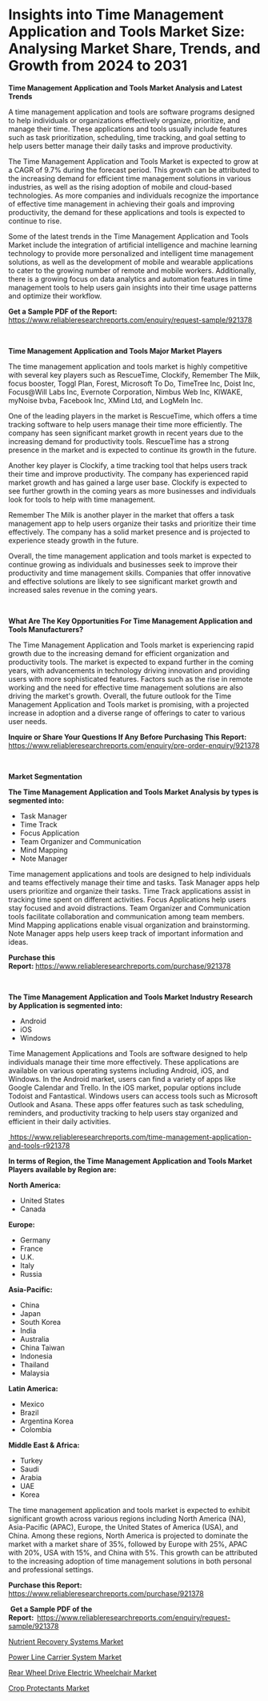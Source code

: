 <p><h1>Insights into Time Management Application and Tools Market Size: Analysing Market Share, Trends, and Growth from 2024 to 2031</h1></p><p><strong>Time Management Application and Tools Market Analysis and Latest Trends</strong></p>
<p><p>A time management application and tools are software programs designed to help individuals or organizations effectively organize, prioritize, and manage their time. These applications and tools usually include features such as task prioritization, scheduling, time tracking, and goal setting to help users better manage their daily tasks and improve productivity.</p><p>The Time Management Application and Tools Market is expected to grow at a CAGR of 9.7% during the forecast period. This growth can be attributed to the increasing demand for efficient time management solutions in various industries, as well as the rising adoption of mobile and cloud-based technologies. As more companies and individuals recognize the importance of effective time management in achieving their goals and improving productivity, the demand for these applications and tools is expected to continue to rise.</p><p>Some of the latest trends in the Time Management Application and Tools Market include the integration of artificial intelligence and machine learning technology to provide more personalized and intelligent time management solutions, as well as the development of mobile and wearable applications to cater to the growing number of remote and mobile workers. Additionally, there is a growing focus on data analytics and automation features in time management tools to help users gain insights into their time usage patterns and optimize their workflow.</p></p>
<p><strong>Get a Sample PDF of the Report:&nbsp;</strong> <a href="https://www.reliableresearchreports.com/enquiry/request-sample/921378">https://www.reliableresearchreports.com/enquiry/request-sample/921378</a></p>
<p>&nbsp;</p>
<p><strong>Time Management Application and Tools Major Market Players</strong></p>
<p><p>The time management application and tools market is highly competitive with several key players such as RescueTime, Clockify, Remember The Milk, focus booster, Toggl Plan, Forest, Microsoft To Do, TimeTree Inc, Doist Inc, Focus@Will Labs Inc, Evernote Corporation, Nimbus Web Inc, KIWAKE, myNoise bvba, Facebook Inc, XMind Ltd, and LogMeIn Inc.</p><p>One of the leading players in the market is RescueTime, which offers a time tracking software to help users manage their time more efficiently. The company has seen significant market growth in recent years due to the increasing demand for productivity tools. RescueTime has a strong presence in the market and is expected to continue its growth in the future.</p><p>Another key player is Clockify, a time tracking tool that helps users track their time and improve productivity. The company has experienced rapid market growth and has gained a large user base. Clockify is expected to see further growth in the coming years as more businesses and individuals look for tools to help with time management.</p><p>Remember The Milk is another player in the market that offers a task management app to help users organize their tasks and prioritize their time effectively. The company has a solid market presence and is projected to experience steady growth in the future.</p><p>Overall, the time management application and tools market is expected to continue growing as individuals and businesses seek to improve their productivity and time management skills. Companies that offer innovative and effective solutions are likely to see significant market growth and increased sales revenue in the coming years.</p></p>
<p>&nbsp;</p>
<p><strong>What Are The Key Opportunities For Time Management Application and Tools Manufacturers?</strong></p>
<p><p>The Time Management Application and Tools market is experiencing rapid growth due to the increasing demand for efficient organization and productivity tools. The market is expected to expand further in the coming years, with advancements in technology driving innovation and providing users with more sophisticated features. Factors such as the rise in remote working and the need for effective time management solutions are also driving the market's growth. Overall, the future outlook for the Time Management Application and Tools market is promising, with a projected increase in adoption and a diverse range of offerings to cater to various user needs.</p></p>
<p><strong>Inquire or Share Your Questions If Any Before Purchasing This Report:</strong> <a href="https://www.reliableresearchreports.com/enquiry/pre-order-enquiry/921378">https://www.reliableresearchreports.com/enquiry/pre-order-enquiry/921378</a></p>
<p>&nbsp;</p>
<p><strong>Market Segmentation</strong></p>
<p><strong>The Time Management Application and Tools Market Analysis by types is segmented into:</strong></p>
<p><ul><li>Task Manager</li><li>Time Track</li><li>Focus Application</li><li>Team Organizer and Communication</li><li>Mind Mapping</li><li>Note Manager</li></ul></p>
<p><p>Time management applications and tools are designed to help individuals and teams effectively manage their time and tasks. Task Manager apps help users prioritize and organize their tasks. Time Track applications assist in tracking time spent on different activities. Focus Applications help users stay focused and avoid distractions. Team Organizer and Communication tools facilitate collaboration and communication among team members. Mind Mapping applications enable visual organization and brainstorming. Note Manager apps help users keep track of important information and ideas.</p></p>
<p><strong>Purchase this Report:&nbsp;</strong><a href="https://www.reliableresearchreports.com/purchase/921378">https://www.reliableresearchreports.com/purchase/921378</a></p>
<p>&nbsp;</p>
<p><strong>The Time Management Application and Tools Market Industry Research by Application is segmented into:</strong></p>
<p><ul><li>Android</li><li>iOS</li><li>Windows</li></ul></p>
<p><p>Time Management Applications and Tools are software designed to help individuals manage their time more effectively. These applications are available on various operating systems including Android, iOS, and Windows. In the Android market, users can find a variety of apps like Google Calendar and Trello. In the iOS market, popular options include Todoist and Fantastical. Windows users can access tools such as Microsoft Outlook and Asana. These apps offer features such as task scheduling, reminders, and productivity tracking to help users stay organized and efficient in their daily activities.</p></p>
<p><a href="https://www.reliableresearchreports.com/time-management-application-and-tools-r921378">&nbsp;https://www.reliableresearchreports.com/time-management-application-and-tools-r921378</a></p>
<p><strong>In terms of Region, the Time Management Application and Tools Market Players available by Region are:</strong></p>
<p>
    <p> <strong> North America: </strong>
        <ul>
            <li>United States</li>
            <li>Canada</li>
        </ul>
        </p> 
    <p> <strong> Europe: </strong>
        <ul>
            <li>Germany</li>
            <li>France</li>
            <li>U.K.</li>
            <li>Italy</li>
            <li>Russia</li>
        </ul>
        </p> 
    <p> <strong> Asia-Pacific: </strong>
        <ul>
            <li>China</li>
            <li>Japan</li>
            <li>South Korea</li>
            <li>India</li>
            <li>Australia</li>
            <li>China Taiwan</li>
            <li>Indonesia</li>
            <li>Thailand</li>
            <li>Malaysia</li>
        </ul>
        </p> 
    <p> <strong> Latin America: </strong>
        <ul>
            <li>Mexico</li>
            <li>Brazil</li>
            <li>Argentina Korea</li>
            <li>Colombia</li>
        </ul>
        </p> 
    <p> <strong> Middle East & Africa: </strong>
        <ul>
            <li>Turkey</li>
            <li>Saudi</li>
            <li>Arabia</li>
            <li>UAE</li>
            <li>Korea</li>
        </ul>
    </p>
    </p>
<p><p>The time management application and tools market is expected to exhibit significant growth across various regions including North America (NA), Asia-Pacific (APAC), Europe, the United States of America (USA), and China. Among these regions, North America is projected to dominate the market with a market share of 35%, followed by Europe with 25%, APAC with 20%, USA with 15%, and China with 5%. This growth can be attributed to the increasing adoption of time management solutions in both personal and professional settings.</p></p>
<p><strong>Purchase this Report: </strong><a href="https://www.reliableresearchreports.com/purchase/921378">https://www.reliableresearchreports.com/purchase/921378</a></p>
<p>&nbsp;<strong>Get a Sample PDF of the Report:&nbsp;&nbsp;</strong><a href="https://www.reliableresearchreports.com/enquiry/request-sample/921378">https://www.reliableresearchreports.com/enquiry/request-sample/921378</a></p>
<p><strong></strong></p>
<p><p><a href="https://www.linkedin.com/pulse/nutrient-recovery-systems-market-analysis-sze-forecasted-period-bttue">Nutrient Recovery Systems Market</a></p><p><a href="https://github.com/brenzgnarento/Market-Research-Report-List-2/blob/main/power-line-carrier-system-market.md">Power Line Carrier System Market</a></p><p><a href="https://www.linkedin.com/pulse/rear-wheel-drive-electric-wheelchair-market-size-trends-noqqe?trackingId=%2FfMY2qcGEW6iP44H8t7aww%3D%3D">Rear Wheel Drive Electric Wheelchair Market</a></p><p><a href="https://github.com/MyrtisWest1/Market-Research-Report-List-1/blob/main/crop-protectants-market.md">Crop Protectants Market</a></p></p>